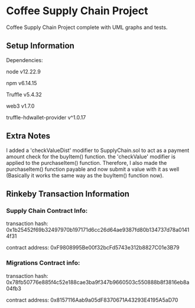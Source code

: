 # Coffee Supply Chain Project

Coffee Supply Chain Project complete with UML graphs and tests.


## Setup Information

Dependencies:

node v12.22.9

npm v6.14.15

Truffle v5.4.32

web3 v1.7.0

truffle-hdwallet-provider v^1.0.17


## Extra Notes

I added a 'checkValueDist' modifier to SupplyChain.sol to act as a payment amount check for the buyItem() function. the 'checkValue' modifier is applied to the purchaseItem() function. Therefore, I also made the purchaseItem() function payable and now submit a value with it as well (Basically it works the same way as the buyItem() function now).


## Rinkeby Transaction Information

### Supply Chain Contract Info:

transaction hash: 0x1b25452f69b32497970b197171d6cc26d64ae9387fd80b134737d78a01414f31

contract address: 0xF9808995Be00f32bcFd5743e312b8827C01e3B79


### Migrations Contract info:

transaction hash: 0x78fb50776e885f4c52e188cae3ba9f347b9660503c550888b8f3816eb8a04fb3

contract address: 0x8157116Aab9a05dF8370671A43293E4195A5aD70
